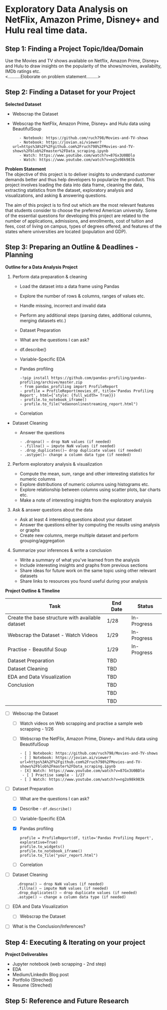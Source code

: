 # Exploratory Data Analysis on NetFlix, Amazon Prime, Disney+ and Hulu real time data. 

## Step 1: Finding a Project Topic/Idea/Domain

Use the Movies and TV shows available on Netflix, Amazon Prime, Disney+ and Hulu to draw insights on the popularity of the shows/movies, availabilty, IMDb ratings etc.             
<..........Eloborate on problem statement.........>                    

          
## Step 2: Finding a Dataset for your Project

**Selected Dataset**    
- Webscrap the Dataset
 - Webscrap the NetFlix, Amazon Prime, Disney+ and Hulu data using BeautifulSoup  
      
          - Notebook: https://github.com/ruch798/Movies-and-TV-shows
          - Notebook: https://jovian.ai/viewer?url=https%3A%2F%2Fgithub.com%2Fruch798%2FMovies-and-TV-shows%2Fblob%2Fmaster%2FData_scraping.ipynb
          - Watch: https://www.youtube.com/watch?v=87Gx3U0BDlo
          - Watch: https://www.youtube.com/watch?v=ng2o98k983k    

**Problem Statement**     
The objective of this project is to deliver insights to understand customer demands better and thus help developers to popularize the product. This project involves loading the data into data frame, cleaning the data, extracting statistics from the dataset, exploratory analysis and visualizations, and asking & answering questions.  
  
The aim of this project is to find out which are the most relevant features that students consider to choose the preferred American university. Some of the essential questions for developing this project are related to the number of applications, admissions, and enrollments, cost of tuition and fees, cost of living on campus, types of degrees offered, and features of the states where universities are located (population and GDP).

## Step 3: Preparing an Outline & Deadlines - Planning

**Outline for a Data Analysis Project**  

1. Perform data preparation & cleaning
    - Load the dataset into a data frame using Pandas
    - Explore the number of rows & columns, ranges of values etc.
    - Handle missing, incorrect and invalid data
    - Perform any additional steps (parsing dates, additional columns, merging datasets etc.)
    - Dataset Preparation 
    - What are the questions I can ask? 
     - df.describe()
     - Variable-Specific EDA
     - Pandas profiling 
          
           -!pip install https://github.com/pandas-profiling/pandas-profiling/archive/master.zip                                                 
           - from pandas_profiling import ProfileReport       
           - profile = ProfileReport(movies_df, title='Pandas Profiling Report', html={‘style: {full_width= True}})               
           - profile.to_notebook_iframe()                   
           - profile.to_file("edaononlinestreaming_report.html")       
     - Correlation 
- Dataset Cleaning 
     - Answer the questions   
          
           - .dropna() — drop NaN values (if needed) 
           - .fillna() — impute NaN values (if needed) 
           - .drop_duplicates()— drop duplicate values (if needed) 
           - .astype()— change a column data type (if needed) 
    
2. Perform exploratory analysis & visualization
    - Compute the mean, sum, range and other interesting statistics for numeric columns
    - Explore distributions of numeric columns using histograms etc.
    - Explore relationship between columns using scatter plots, bar charts etc.
    - Make a note of interesting insights from the exploratory analysis
    
3. Ask & answer questions about the data
    - Ask at least 4 interesting questions about your dataset
    - Answer the questions either by computing the results using analysis or graphs
    - Create new columns, merge multiple dataset and perform grouping/aggregation
    
4. Summarize your inferences & write a conclusion
    - Write a summary of what you've learned from the analysis
    - Include interesting insights and graphs from previous sections
    - Share ideas for future work on the same topic using other relevant datasets
    - Share links to resources you found useful during your analysis


**Project Outline & Timeline**  

  | Task                                                | End Date     | Status                                                                 
  |-----------------------------------------------------|--------------|---------------------------------------------------------------------  
  | Create the base structure with available dataset    | 1/28         | In- Progress
  | Webscrap the Dataset - Watch Videos                 | 1/29         | In- Progress                                                       
  | Practise - Beautiful Soup                           | 1/29         | In- Progress                                                         
  | Dataset Preparation                                 | TBD          |                                                    
  | Dataset Cleaning                                    | TBD          |                                                       
  | EDA and Data Visualization                          | TBD          |                                                       
  | Conclusion                                          | TBD          |                                                        
  |                                                     | TBD          |                                                        
  |                                                     | TBD          |                                                     

- [ ] Webscrap the Dataset
    - [ ] Watch videos on Web scrapping and practise a sample web scrapping - 1/26 
    - [ ] Webscrap the NetFlix, Amazon Prime, Disney+ and Hulu data using BeautifulSoup  
      
          - [ ] Notebook: https://github.com/ruch798/Movies-and-TV-shows
          - [ ] Notebook: https://jovian.ai/viewer?url=https%3A%2F%2Fgithub.com%2Fruch798%2FMovies-and-TV-shows%2Fblob%2Fmaster%2FData_scraping.ipynb
          - [X] Watch: https://www.youtube.com/watch?v=87Gx3U0BDlo 
           - [ ] Practise sample - 1/27
          - [ ] Watch: https://www.youtube.com/watch?v=ng2o98k983k
- [ ] Dataset Preparation 
    - [ ] What are the questions I can ask? 
     - [X] Describe - `df.describe()`
     - [ ] Variable-Specific EDA
     - [X] Pandas profiling 
     
        `profile = ProfileReport(df, title='Pandas Profiling Report', explorative=True)`            
        `profile.to_widgets()`                    
        `profile.to_notebook_iframe()`            
        `profile.to_file("your_report.html")`               
     - [ ] Correlation 
- [ ] Dataset Cleaning 
         
        .dropna() — drop NaN values (if needed) 
        .fillna() — impute NaN values (if needed)                   
        .drop_duplicates() — drop duplicate values (if needed)                
        .astype() — change a column data type (if needed)                     
- [ ] EDA and Data Visualization 
    - [ ] Webscrap the Dataset
- [ ] What is the Conclusion/Inferences? 


## Step 4: Executing & Iterating on your project

**Project Deliverables**   

- Jupyter notebook (web scrapping - 2nd step)
- EDA
- Medium/LinkedIn Blog post
- Portfolio (Streched)
- Resume (Streched)
 
## Step 5: Reference and Future Research
